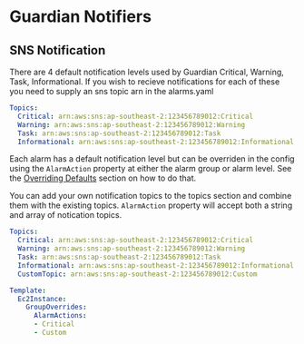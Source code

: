 # Guardian Notifiers

## SNS Notification

There are 4 default notification levels used by Guardian Critical, Warning, Task, Informational. If you wish to recieve notifications for each of these you need to supply an sns topic arn in the alarms.yaml

```yaml
Topics:
  Critical: arn:aws:sns:ap-southeast-2:123456789012:Critical
  Warning: arn:aws:sns:ap-southeast-2:123456789012:Warning
  Task: arn:aws:sns:ap-southeast-2:123456789012:Task
  Informational: arn:aws:sns:ap-southeast-2:123456789012:Informational
```

Each alarm has a default notification level but can be overriden in the config using the `AlarmAction` property at either the alarm group or alarm level. See the [Overriding Defaults](#overriding-defaults) section on how to do that.

You can add your own notification topics to the topics section and combine them with the existing topics. `AlarmAction` property will accept both a string and array of notication topics.

```yaml
Topics:
  Critical: arn:aws:sns:ap-southeast-2:123456789012:Critical
  Warning: arn:aws:sns:ap-southeast-2:123456789012:Warning
  Task: arn:aws:sns:ap-southeast-2:123456789012:Task
  Informational: arn:aws:sns:ap-southeast-2:123456789012:Informational
  CustomTopic: arn:aws:sns:ap-southeast-2:123456789012:Custom

Template:
  Ec2Instance:
    GroupOverrides:
      AlarmActions:
      - Critical
      - Custom
```